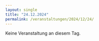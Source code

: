 ```yaml
---
layout: single
title: "24.12.2024"
permalink: /veranstaltungen/2024/12/24/
---
```


Keine Veranstaltung an diesem Tag.
